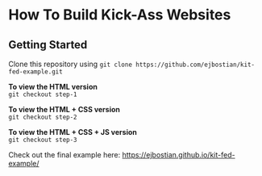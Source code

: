 # How To Build Kick-Ass Websites

## Getting Started
Clone this repository using `git clone https://github.com/ejbostian/kit-fed-example.git`

**To view the HTML version** <br />
`git checkout step-1`

**To view the HTML + CSS version** <br />
`git checkout step-2`

**To view the HTML + CSS + JS version** <br />
`git checkout step-3`


Check out the final example here: https://ejbostian.github.io/kit-fed-example/
